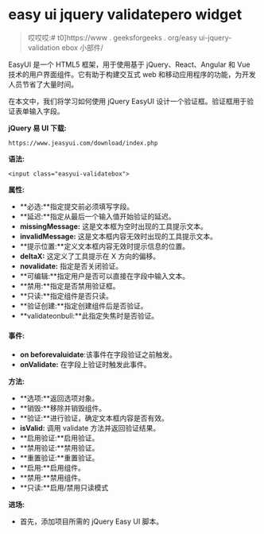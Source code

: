 # easy ui jquery validatepero widget

> 哎哎哎:# t0]https://www . geeksforgeeks . org/easy ui-jquery-validation ebox 小部件/

EasyUI 是一个 HTML5 框架，用于使用基于 jQuery、React、Angular 和 Vue 技术的用户界面组件。它有助于构建交互式 web 和移动应用程序的功能，为开发人员节省了大量时间。

在本文中，我们将学习如何使用 jQuery EasyUI 设计一个验证框。验证框用于验证表单输入字段。

**jQuery 易 UI 下载:**

```
https://www.jeasyui.com/download/index.php
```

**语法:**

```
<input class="easyui-validatebox">
```

**属性:**

*   **必选:**指定提交前必须填写字段。
*   **延迟:**指定从最后一个输入值开始验证的延迟。
*   **missingMessage:** 这是文本框为空时出现的工具提示文本。
*   **invalidMessage:** 这是文本框内容无效时出现的工具提示文本。
*   **提示位置:**定义文本框内容无效时提示信息的位置。
*   **deltaX:** 这定义了工具提示在 X 方向的偏移。
*   **novalidate:** 指定是否关闭验证。
*   **可编辑:**指定用户是否可以直接在字段中输入文本。
*   **禁用:**指定是否禁用验证框。
*   **只读:**指定组件是否只读。
*   **验证创建:**指定创建组件后是否验证。
*   **validateonbull:**此指定失焦时是否验证。

#### **事件:**

*   **on beforevaluidate**:该事件在字段验证之前触发。
*   **onValidate:** 在字段上验证时触发此事件。

**方法:**

*   **选项:**返回选项对象。
*   **销毁:**移除并销毁组件。
*   **验证:**进行验证，确定文本框内容是否有效。
*   **isValid:** 调用 validate 方法并返回验证结果。
*   **启用验证:**启用验证。
*   **禁用验证:**禁用验证。
*   **重置验证:**重置验证。
*   **启用:**启用组件。
*   **禁用:**禁用组件。
*   **只读:**启用/禁用只读模式

**进场:**

*   首先，添加项目所需的 jQuery Easy UI 脚本。